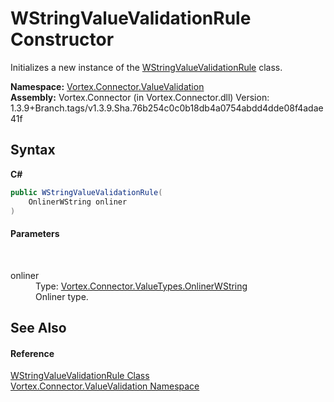 # WStringValueValidationRule Constructor 
 

Initializes a new instance of the <a href="T_Vortex_Connector_ValueValidation_WStringValueValidationRule.md">WStringValueValidationRule</a> class.

**Namespace:**&nbsp;<a href="N_Vortex_Connector_ValueValidation.md">Vortex.Connector.ValueValidation</a><br />**Assembly:**&nbsp;Vortex.Connector (in Vortex.Connector.dll) Version: 1.3.9+Branch.tags/v1.3.9.Sha.76b254c0c0b18db4a0754abdd4dde08f4adae41f

## Syntax

**C#**<br />
``` C#
public WStringValueValidationRule(
	OnlinerWString onliner
)
```


#### Parameters
&nbsp;<dl><dt>onliner</dt><dd>Type: <a href="T_Vortex_Connector_ValueTypes_OnlinerWString.md">Vortex.Connector.ValueTypes.OnlinerWString</a><br />Onliner type.</dd></dl>

## See Also


#### Reference
<a href="T_Vortex_Connector_ValueValidation_WStringValueValidationRule.md">WStringValueValidationRule Class</a><br /><a href="N_Vortex_Connector_ValueValidation.md">Vortex.Connector.ValueValidation Namespace</a><br />